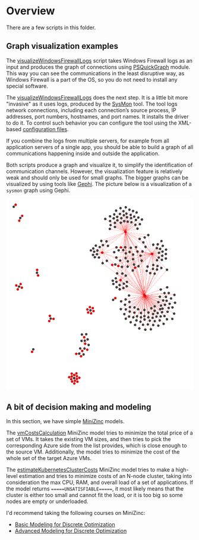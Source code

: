 # Overview

There are a few scripts in this folder.

## Graph visualization examples

The [visualizeWindowsFirewallLogs](/demo/graphs-n-minizinc-demo/visualizeWindowsFirewallLogs.ps1) script takes Windows Firewall logs as an input and produces the graph of connections using [PSQuickGraph](https://github.com/eosfor/PSGraph) module. This way you can see the communications in the least disruptive way, as Windows Firewall is a part of the OS, so you do not need to install any special software.

The [visualizeWindowsFirewallLogs](/demo/graphs-n-minizinc-demo/visualizeSysMonLog.ps1) does the next step. It is a little bit more "invasive" as it uses logs, produced by the [SysMon](https://docs.microsoft.com/en-us/sysinternals/downloads/sysmon) tool. The tool logs network connections, including each connection’s source process, IP addresses, port numbers, hostnames, and port names. It installs the driver to do it. To control such behavior you can configure the tool using the XML-based [configuration files](https://docs.microsoft.com/en-us/sysinternals/downloads/sysmon#configuration-files).

If you combine the logs from multiple servers, for example from all application servers of a single app, you should be able to build a graph of all communications happening inside and outside the application.

Both scripts produce a graph and visualize it, to simplify the identification of communication channels. However, the visualization feature is relatively weak and should only be used for small graphs. The bigger graphs can be visualized by using tools like [Gephi](https://gephi.org/). The picture below is a visualization of a `sysmon` graph using Gephi.

![Graph Example](graph.png)

## A bit of decision making and modeling

In this section, we have simple [MiniZinc](https://www.minizinc.org/) models.

The [vmCostsCalculation](/demo/graphs-n-minizinc-demo/vmCostsCalculation.mzn) MiniZinc model tries to minimize the total price of a set of VMs. It takes the existing VM sizes, and then tries to pick the corresponding Azure side from the list provides, which is close enough to the source VM. Additionally, the model tries to minimize the cost of the whole set of the target Azure VMs.

The [estimateKubernetesClusterCosts](/demo/graphs-n-minizinc-demo/estimateKubernetesClusterCosts.mzn) MiniZinc model tries to make a high-level estimation and tries to minimize costs of an N-node cluster, taking into consideration the max CPU, RAM, and overall load of a set of applications. If the model returns `=====UNSATISFIABLE=====`, it most likely means that the cluster is either too small and cannot fit the load, or it is too big so some nodes are empty or underloaded.

I'd recommend taking the following courses on MiniZinc:

- [Basic Modeling for Discrete Optimization](https://www.coursera.org/learn/basic-modeling)
- [Advanced Modeling for Discrete Optimization](https://www.coursera.org/learn/advanced-modeling)
